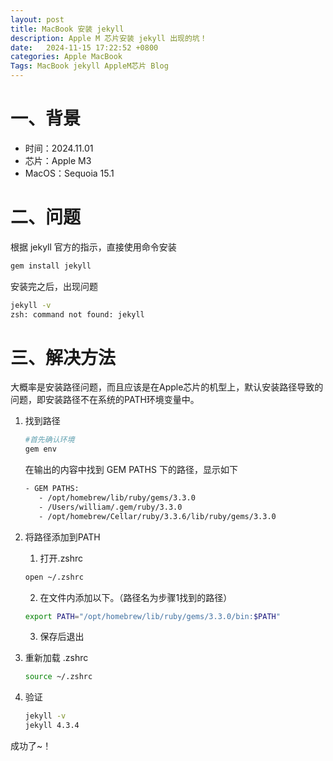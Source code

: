```yaml
---
layout: post
title: MacBook 安装 jekyll 
description: Apple M 芯片安装 jekyll 出现的坑！
date:   2024-11-15 17:22:52 +0800
categories: Apple MacBook 
Tags: MacBook jekyll AppleM芯片 Blog
---
```


# 一、背景

- 时间：2024.11.01
- 芯片：Apple M3
- MacOS：Sequoia 15.1



# 二、问题

根据 jekyll 官方的指示，直接使用命令安装

```bash
gem install jekyll
```



安装完之后，出现问题

```bash
jekyll -v
zsh: command not found: jekyll
```



# 三、解决方法

大概率是安装路径问题，而且应该是在Apple芯片的机型上，默认安装路径导致的问题，即安装路径不在系统的PATH环境变量中。

1. 找到路径

	```bash
	#首先确认环境
	gem env
	```

	在输出的内容中找到 GEM PATHS 下的路径，显示如下

	```bash
   - GEM PATHS:
       - /opt/homebrew/lib/ruby/gems/3.3.0
       - /Users/william/.gem/ruby/3.3.0
       - /opt/homebrew/Cellar/ruby/3.3.6/lib/ruby/gems/3.3.0
   ```



2. 将路径添加到PATH

   1. 打开.zshrc

     ```bash
     open ~/.zshrc
     ```

   2. 在文件内添加以下。（路径名为步骤1找到的路径）

     ```bash
     export PATH="/opt/homebrew/lib/ruby/gems/3.3.0/bin:$PATH"
     ```

   3. 保存后退出
   
   


3. 重新加载 .zshrc

   ```bash
   source ~/.zshrc
   ```

   

3. 验证

   ```bash
   jekyll -v
   jekyll 4.3.4
   ```



成功了~！
